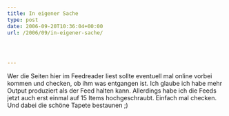 ```yaml
---
title: In eigener Sache
type: post
date: 2006-09-20T10:36:04+00:00
url: /2006/09/in-eigener-sache/




---
```

Wer die Seiten hier im Feedreader liest sollte eventuell mal online vorbei kommen und checken, ob ihm was entgangen ist. Ich glaube ich habe mehr Output produziert als der Feed halten kann. Allerdings habe ich die Feeds jetzt auch erst einmal auf 15 Items hochgeschraubt. Einfach mal checken. Und dabei die schöne Tapete bestaunen ;)
